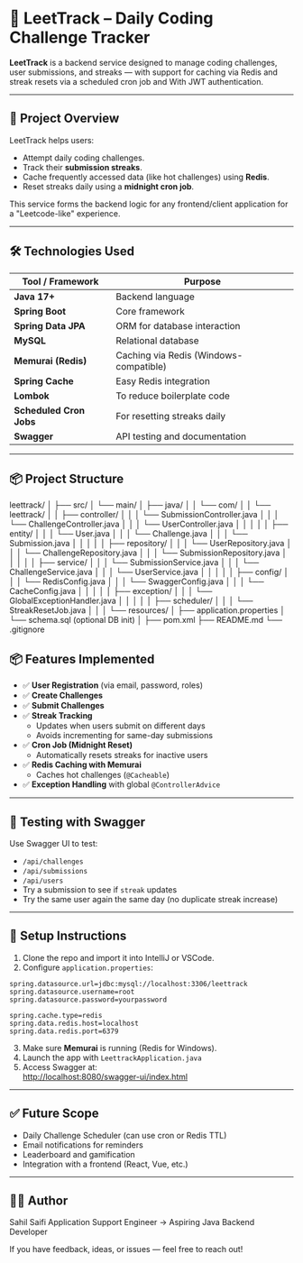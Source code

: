 # 📘 LeetTrack – Daily Coding Challenge Tracker

**LeetTrack** is a backend service designed to manage coding challenges, user submissions, and streaks — with support for caching via Redis and streak resets via a scheduled cron job and With JWT authentication.

---

## 🚀 Project Overview

LeetTrack helps users:
- Attempt daily coding challenges.
- Track their **submission streaks**.
- Cache frequently accessed data (like hot challenges) using **Redis**.
- Reset streaks daily using a **midnight cron job**.

This service forms the backend logic for any frontend/client application for a "Leetcode-like" experience.

---

## 🛠️ Technologies Used

| Tool / Framework       | Purpose                         |
|------------------------|----------------------------------|
| **Java 17+**           | Backend language                 |
| **Spring Boot**        | Core framework                   |
| **Spring Data JPA**    | ORM for database interaction     |
| **MySQL**              | Relational database              |
| **Memurai (Redis)**    | Caching via Redis (Windows-compatible) |
| **Spring Cache**       | Easy Redis integration           |
| **Lombok**             | To reduce boilerplate code       |
| **Scheduled Cron Jobs**| For resetting streaks daily      |
| **Swagger**            | API testing and documentation    |

---
## 📦 Project Structure
leettrack/
│
├── src/
│   └── main/
│       ├── java/
│       │   └── com/
│       │       └── leettrack/
│       │           ├── controller/
│       │           │   └── SubmissionController.java
│       │           │   └── ChallengeController.java
│       │           │   └── UserController.java
│       │           │
│       │           ├── entity/
│       │           │   └── User.java
│       │           │   └── Challenge.java
│       │           │   └── Submission.java
│       │           │
│       │           ├── repository/
│       │           │   └── UserRepository.java
│       │           │   └── ChallengeRepository.java
│       │           │   └── SubmissionRepository.java
│       │           │
│       │           ├── service/
│       │           │   └── SubmissionService.java
│       │           │   └── ChallengeService.java
│       │           │   └── UserService.java
│       │           │
│       │           ├── config/
│       │           │   └── RedisConfig.java
│       │           │   └── SwaggerConfig.java
│       │           │   └── CacheConfig.java
│       │           │
│       │           ├── exception/
│       │           │   └── GlobalExceptionHandler.java
│       │           │
│       │           ├── scheduler/
│       │           │   └── StreakResetJob.java
│       │
│       └── resources/
│           ├── application.properties
│           └── schema.sql (optional DB init)
│
├── pom.xml
├── README.md
└── .gitignore


## 📦 Features Implemented

- ✅ **User Registration** (via email, password, roles)
- ✅ **Create Challenges**
- ✅ **Submit Challenges**
- ✅ **Streak Tracking**
  - Updates when users submit on different days
  - Avoids incrementing for same-day submissions
- ✅ **Cron Job (Midnight Reset)**
  - Automatically resets streaks for inactive users
- ✅ **Redis Caching with Memurai**
  - Caches hot challenges (`@Cacheable`)
- ✅ **Exception Handling** with global `@ControllerAdvice`

---

## 🧪 Testing with Swagger

Use Swagger UI to test:
- `/api/challenges`
- `/api/submissions`
- `/api/users`
- Try a submission to see if `streak` updates
- Try the same user again the same day (no duplicate streak increase)

---

## 🔧 Setup Instructions

1. Clone the repo and import it into IntelliJ or VSCode.
2. Configure `application.properties`:
```properties
spring.datasource.url=jdbc:mysql://localhost:3306/leettrack
spring.datasource.username=root
spring.datasource.password=yourpassword

spring.cache.type=redis
spring.data.redis.host=localhost
spring.data.redis.port=6379
```
3. Make sure **Memurai** is running (Redis for Windows).
4. Launch the app with `LeettrackApplication.java`
5. Access Swagger at:  
   [http://localhost:8080/swagger-ui/index.html](http://localhost:8080/swagger-ui/index.html)

---

## ✅ Future Scope

- Daily Challenge Scheduler (can use cron or Redis TTL)
- Email notifications for reminders
- Leaderboard and gamification
- Integration with a frontend (React, Vue, etc.)

---

## 👨‍💻 Author

Sahil Saifi
Application Support Engineer → Aspiring Java Backend Developer

If you have feedback, ideas, or issues — feel free to reach out!
